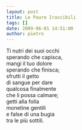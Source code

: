 ```yaml
---
layout: post
title: Le Paure Irascibili
tags: []
date: 2009-06-01 14:51:00
author: pietro
---
```

Ti nutri dei suoi occhi<br/>sperando che capisca,<br/>mangi il tuo dolore<br/>sperando che finisca;<br/>sfrutti il getto<br/>di sangue per dare<br/>qualcosa finalmente<br/>che li possa calmare;<br/>getti alla folla<br/>monetine gentili<br/>e false di una bugia<br/>tra le più sottili.

